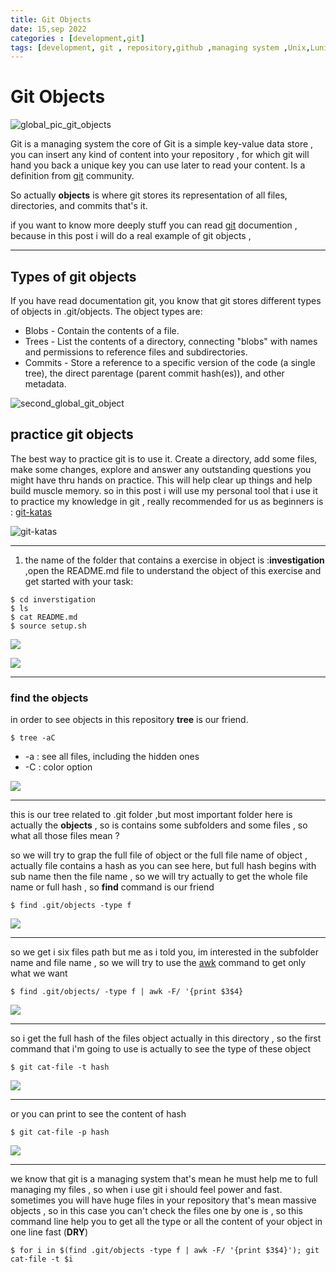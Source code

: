 ```yaml
---
title: Git Objects
date: 15,sep 2022 
categories : [development,git]
tags: [development, git , repository,github ,managing system ,Unix,Lunix]
---
```

#  Git Objects
![global_pic_git_objects](/assets/global_git_object.png)

Git is a managing system the core of Git is a simple key-value data store , you can insert any kind of content into your repository , for which git will hand you back a unique key you can use later to read your content.
Is a definition from [git](https://git-scm.com/book/en/v2/Git-Internals-Git-Objects) community. 

So actually **objects** is  where git stores its representation of all files, directories, and commits that's it.

if you want to know more deeply  stuff you can read [git](https://git-scm.com/book/en/v2/Git-Internals-Git-Objects) documention  , because in this post i will do a real example of git objects , 

---
## Types of git objects

If you have read documentation  git, you know that git stores different types of objects in .git/objects. The object types 
are:

- Blobs - Contain the contents of a file.
-  Trees - List the contents of a directory, connecting "blobs" with names and permissions to reference files and subdirectories.
-  Commits - Store a reference to a specific version of the code (a single tree), the direct parentage (parent commit hash(es)), and other metadata.


![second_global_git_object](/assets/other_global_git.png)


## practice  git objects 

The best way to practice git is to use it. Create a directory, add some files, make some changes, explore and answer any outstanding questions you might have thru hands on practice. This will help clear up things and help build muscle memory.
so in this post i will use my personal tool that i use it to practice my knowledge in git , really recommended
for us as beginners is : 
[git-katas](https://github.com/eficode-academy/git-katas)


![git-katas](/assets/git-katas.png)

---

1. the name of the folder that contains a exercise in object is :**investigation** ,open the README.md file to understand the object of this exercise and get started with your task:


```shell
$ cd inverstigation
$ ls
$ cat README.md
$ source setup.sh
```
![](/assets/git_object.note.png)


![](/assets/git_object2.png)

---
### find the objects 
in order to see objects in this repository **tree** is our friend.

```shell
$ tree -aC
```
- -a :  see all files, including the hidden ones
- -C :  color option

![](/assets/git_object3.png)

---
 this is our tree related to .git folder ,but most important folder here is actually the **objects** , so is contains some subfolders and some files ,  so what all those files mean ? 


 so we will try to grap the full file of object or  the full file name of object  , actually file contains a hash as you can see here, but full hash begins with sub name then the file name , so we will try actually to get the whole file name or full hash , so **find** command is our friend

```shell
$ find .git/objects -type f 
```

![](/assets/git_object4.png)


---
so we get i six files path but me as i told you, im interested in the subfolder name and file name , so we will try to use the [awk](https://www.geeksforgeeks.org/awk-command-unixlinux-examples/) command to get only what we want 


```shell
$ find .git/objects/ -type f | awk -F/ '{print $3$4}
```


![](/assets/git_object55.png)

---
so i get the full hash of the files object actually in this directory , so the first command that i'm going to use is actually to see the type of these object


```shell
$ git cat-file -t hash
```
![](/assets/git_object6.png)


---
or you can print to see the content of hash

```shell
$ git cat-file -p hash
```

![](/assets/git_object7.png)

---

we know that git is a  managing system that's mean he must help me to full managing my files , so when i use git i should feel power and fast.
sometimes you will have huge files in your repository  that's mean massive objects , so in this case you can't check the files one by one is , so this command line help you to get all the type or all the content of your object in one line fast (**DRY**) 


```shell
$ for i in $(find .git/objects -type f | awk -F/ '{print $3$4}'); git cat-file -t $i
```
